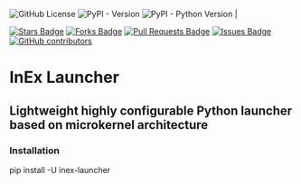 
![GitHub License](https://img.shields.io/github/license/speechpro/inex-launcher)
![PyPI - Version](https://img.shields.io/pypi/v/inex-launcher)
![PyPI - Python Version](https://img.shields.io/pypi/pyversions/inex-launcher.svg) |

<a href="https://github.com/speechpro/inex-launcher/stargazers"><img src="https://img.shields.io/github/stars/speechpro/inex-launcher" alt="Stars Badge"/></a>
<a href="https://github.com/speechpro/inex-launcher/network/members"><img src="https://img.shields.io/github/forks/speechpro/inex-launcher" alt="Forks Badge"/></a>
<a href="https://github.com/speechpro/inex-launcher/pulls"><img src="https://img.shields.io/github/issues-pr/speechpro/inex-launcher" alt="Pull Requests Badge"/></a>
<a href="https://github.com/speechpro/inex-launcher/issues"><img src="https://img.shields.io/github/issues/speechpro/inex-launcher" alt="Issues Badge"/></a>
<a href="https://github.com/speechpro/inex-launcher/graphs/contributors"><img alt="GitHub contributors" src="https://img.shields.io/github/contributors/speechpro/inex-launcher?color=2b9348"></a>

# InEx Launcher

## Lightweight highly configurable Python launcher based on microkernel architecture

### Installation
pip install -U inex-launcher
